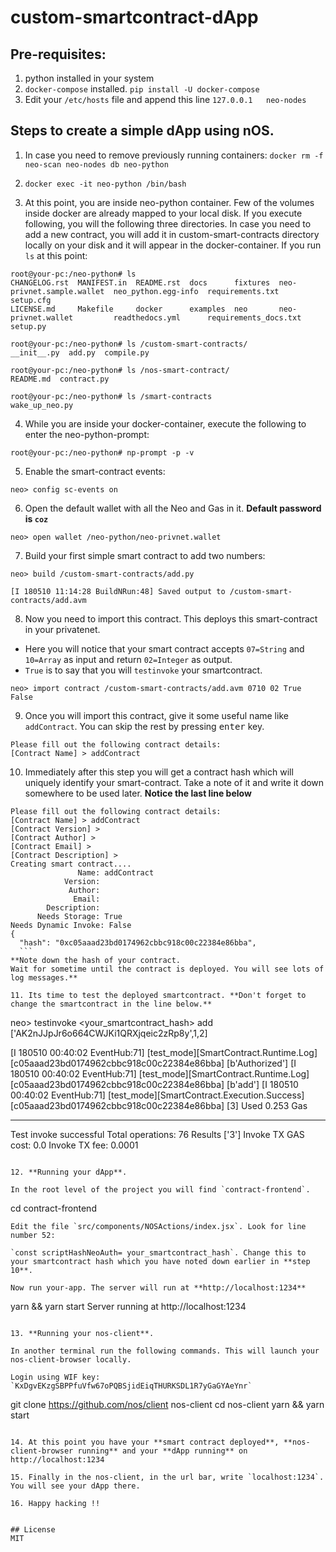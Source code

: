 # custom-smartcontract-dApp

## Pre-requisites:

1. python installed in your system
2. `docker-compose` installed. `pip install -U docker-compose`
3. Edit your `/etc/hosts` file and append this line `127.0.0.1   neo-nodes`

## Steps to create a simple dApp using nOS.

1. In case you need to remove previously running containers:
  `docker rm -f neo-scan neo-nodes db neo-python`

2. `docker exec -it neo-python /bin/bash`

3. At this point, you are inside neo-python container. Few of the volumes inside docker are already mapped to your local disk.
If you execute following, you will the following three directories.
In case you need to add a new contract, you will add it in custom-smart-contracts directory locally on your disk and it will appear
in the docker-container. If you run `ls` at this point:
  ```
  root@your-pc:/neo-python# ls
  CHANGELOG.rst  MANIFEST.in  README.rst  docs      fixtures  neo-privnet.sample.wallet  neo_python.egg-info  requirements.txt       setup.cfg
  LICENSE.md     Makefile     docker      examples  neo       neo-privnet.wallet         readthedocs.yml      requirements_docs.txt  setup.py
  ```

  ```
  root@your-pc:/neo-python# ls /custom-smart-contracts/
  __init__.py  add.py  compile.py

  root@your-pc:/neo-python# ls /nos-smart-contract/
  README.md  contract.py

  root@your-pc:/neo-python# ls /smart-contracts
  wake_up_neo.py
  ```
4. While you are inside your docker-container, execute the following to enter the neo-python-prompt:

  ```root@your-pc:/neo-python# np-prompt -p -v```

5. Enable the smart-contract events:

  ```neo> config sc-events on```

6. Open the default wallet with all the Neo and Gas in it. **Default password is `coz`**

  ```neo> open wallet /neo-python/neo-privnet.wallet```

7. Build your first simple smart contract to add two numbers:

  ```
  neo> build /custom-smart-contracts/add.py

  [I 180510 11:14:28 BuildNRun:48] Saved output to /custom-smart-contracts/add.avm
  ```

8. Now you need to import this contract. This deploys this smart-contract in your privatenet.

  * Here you will notice that your smart contract accepts `07=String` and `10=Array` as input and return `02=Integer` as output.
  * `True` is to say that you will `testinvoke` your smartcontract.

  ```neo> import contract /custom-smart-contracts/add.avm 0710 02 True False```

9. Once you will import this contract, give it some useful name like `addContract`. You can skip the rest by pressing <kbd>enter</kbd> key.

  ```
  Please fill out the following contract details:
  [Contract Name] > addContract
  ```

10. Immediately after this step you will get a contract hash which will uniquely identify your smart-contract. Take a note of it and write it down somewhere to be used later. **Notice the last line below**

  ```
  Please fill out the following contract details:
[Contract Name] > addContract
[Contract Version] >
[Contract Author] >
[Contract Email] >
[Contract Description] >
Creating smart contract....
                 Name: addContract
              Version:
               Author:  
                Email:  
          Description:  
        Needs Storage: True
 Needs Dynamic Invoke: False
{
    "hash": "0xc05aaad23bd0174962cbbc918c00c22384e86bba",
    ```
**Note down the hash of your contract.
Wait for sometime until the contract is deployed. You will see lots of log messages.**

11. Its time to test the deployed smartcontract. **Don't forget to change the smartcontract in the line below.**

  ```
  neo> testinvoke <your_smartcontract_hash> add ['AK2nJJpJr6o664CWJKi1QRXjqeic2zRp8y',1,2]

  [I 180510 00:40:02 EventHub:71] [test_mode][SmartContract.Runtime.Log] [c05aaad23bd0174962cbbc918c00c22384e86bba] [b'Authorized']
  [I 180510 00:40:02 EventHub:71] [test_mode][SmartContract.Runtime.Log] [c05aaad23bd0174962cbbc918c00c22384e86bba] [b'add']
  [I 180510 00:40:02 EventHub:71] [test_mode][SmartContract.Execution.Success] [c05aaad23bd0174962cbbc918c00c22384e86bba] [3]
  Used 0.253 Gas

  -------------------------------------------------------------------------------------------------------------------------------------
  Test invoke successful
  Total operations: 76
  Results ['3']
  Invoke TX GAS cost: 0.0
  Invoke TX fee: 0.0001
  ```

12. **Running your dApp**.

  In the root level of the project you will find `contract-frontend`.

  ```
  cd contract-frontend
  ```
  Edit the file `src/components/NOSActions/index.jsx`. Look for line number 52:

  `const scriptHashNeoAuth= your_smartcontract_hash`. Change this to your smartcontract hash which you have noted down earlier in **step 10**.

  Now run your-app. The server will run at **http://localhost:1234**
  ```
  yarn && yarn start
  Server running at http://localhost:1234
  ```

13. **Running your nos-client**.

  In another terminal run the following commands. This will launch your nos-client-browser locally.

  Login using WIF key: `KxDgvEKzgSBPPfuVfw67oPQBSjidEiqTHURKSDL1R7yGaGYAeYnr`

  ```
  git clone https://github.com/nos/client nos-client
  cd nos-client
  yarn && yarn start
  ```

14. At this point you have your **smart contract deployed**, **nos-client-browser running** and your **dApp running** on http://localhost:1234

15. Finally in the nos-client, in the url bar, write `localhost:1234`. You will see your dApp there.

16. Happy hacking !!

 
## License
MIT
